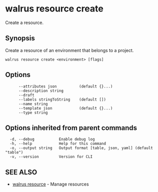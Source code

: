 # walrus resource create

Create a resource.

## Synopsis

Create a resource of an environment that belongs to a project.

```
walrus resource create <environment> [flags]
```

## Options

```
      --attributes json          (default {}...)
      --description string      
      --draft                   
      --labels stringToString    (default [])
      --name string             
      --template json            (default {}...)
      --type string             
```

## Options inherited from parent commands

```
  -d, --debug           Enable debug log
  -h, --help            Help for this command
  -o, --output string   Output format [table, json, yaml] (default "table")
  -v, --version         Version for CLI
```

## SEE ALSO

* [walrus resource](walrus_resource)	 - Manage resources

